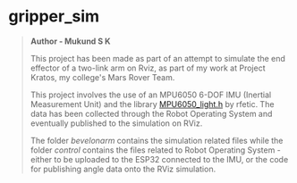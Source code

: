 # gripper_sim
>**Author - Mukund S K**
>
>This project has been made as part of an attempt to simulate the end effector of a two-link arm on Rviz, as part of my work at Project Kratos, my college's Mars Rover Team.
>
>This project involves the use of an MPU6050 6-DOF IMU (Inertial Measurement Unit) and the library [MPU6050_light.h](https://github.com/rfetick/MPU6050_light.git) by rfetic. The data has been collected through the Robot Operating System and eventually published to the simulation on RViz. 
>
>The folder _bevelonarm_ contains the simulation related files while the folder _control_ contains the files related to Robot Operating System - either to be uploaded to the ESP32 connected to the IMU, or the code for publishing angle data onto the RViz simulation.
